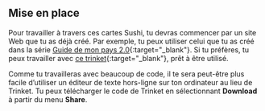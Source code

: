 ## Mise en place

Pour travailler à travers ces cartes Sushi, tu devras commencer par un site Web que tu as déjà créé. Par exemple, tu peux utiliser celui que tu as créé dans la série [Guide de mon pays 2.0](https://projects.raspberrypi.org/fr-FR/projects/cd-intermediate-html-css-sushi){:target="_blank"}. Si tu préfères, tu peux travailler avec [ce trinket](https://trinket.io/html/a65b1282be){:target="_blank"}, prêt à être utilisé.

Comme tu travailleras avec beaucoup de code, il te sera peut-être plus facile d’utiliser un éditeur de texte hors-ligne sur ton ordinateur au lieu de Trinket. Tu peux télécharger le code de Trinket en sélectionnant **Download** à partir du menu **Share**.